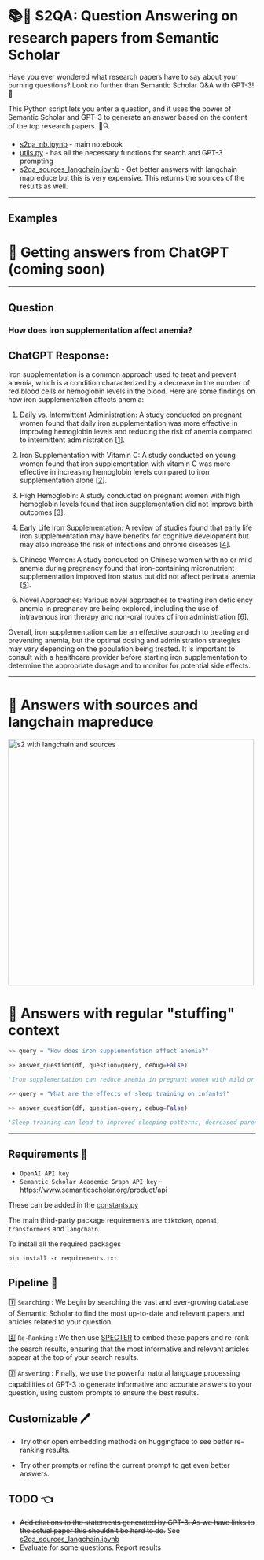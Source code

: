 # 📚🤖 S2QA: Question Answering on research papers from Semantic Scholar

Have you ever wondered what research papers have to say about your burning questions? Look no further than Semantic Scholar Q&A with GPT-3! 🙌

This Python script lets you enter a question, and it uses the power of Semantic Scholar and GPT-3 to generate an answer based on the content of the top research papers. 🤖🔍

- [s2qa_nb.ipynb](s2qa_nb.ipynb) - main notebook
- [utils.py](utils.py) - has all the necessary functions for search and GPT-3  prompting
- [s2qa_sources_langchain.ipynb](s2qa_sources_langchain.ipynb) - Get better answers with langchain mapreduce but this is very expensive. This returns the sources of the results as well.
----

## Examples

# 🤖 Getting answers from ChatGPT (coming soon)
---
## Question

### How does iron supplementation affect anemia?

## ChatGPT Response:

Iron supplementation is a common approach used to treat and prevent anemia, which is a condition characterized by a decrease in the number of red blood cells or hemoglobin levels in the blood. Here are some findings on how iron supplementation affects anemia:

1.  Daily vs. Intermittent Administration: A study conducted on pregnant women found that daily iron supplementation was more effective in improving hemoglobin levels and reducing the risk of anemia compared to intermittent administration [[1](https://www.semanticscholar.org/paper/a6d2264066edf46f03f1c7df46b0e8079f8e0b63)].
    
2.  Iron Supplementation with Vitamin C: A study conducted on young women found that iron supplementation with vitamin C was more effective in increasing hemoglobin levels compared to iron supplementation alone [[2](https://www.semanticscholar.org/paper/e056f91c0ba1bc3214e0f89aaf375cafc95f3da3)].
    
3.  High Hemoglobin: A study conducted on pregnant women with high hemoglobin levels found that iron supplementation did not improve birth outcomes [[3](https://www.semanticscholar.org/paper/f312120e9e0fa93842dadf5cc55ee367e4d22615)].
    
4.  Early Life Iron Supplementation: A review of studies found that early life iron supplementation may have benefits for cognitive development but may also increase the risk of infections and chronic diseases [[4](https://www.semanticscholar.org/paper/459828144e59ace72493adae1068d460d0989c46)].
    
5.  Chinese Women: A study conducted on Chinese women with no or mild anemia during pregnancy found that iron-containing micronutrient supplementation improved iron status but did not affect perinatal anemia [[5](https://www.semanticscholar.org/paper/c910b35eb94711fb0f17075f88e132f8cf0bf85a)].
    
6.  Novel Approaches: Various novel approaches to treating iron deficiency anemia in pregnancy are being explored, including the use of intravenous iron therapy and non-oral routes of iron administration [[6](https://www.semanticscholar.org/paper/08a1b7100972a9204076cf863448dcdf23ba9c38)].
    
Overall, iron supplementation can be an effective approach to treating and preventing anemia, but the optimal dosing and administration strategies may vary depending on the population being treated. It is important to consult with a healthcare provider before starting iron supplementation to determine the appropriate dosage and to monitor for potential side effects.

---

# 🤖 Answers with sources and langchain mapreduce

<img src="https://github.com/shauryr/S2QA/blob/master/demo.jpg" alt="s2 with langchain and sources" width="500">

# 🤖 Answers with regular "stuffing" context

```python
>> query = "How does iron supplementation affect anemia?"

>> answer_question(df, question=query, debug=False)

'Iron supplementation can reduce anemia in pregnant women with mild or no anemia, but it can also increase the risk of neonatal jaundice. Iron supplementation can also improve iron stores and decrease anemia in non-pregnant women, but it can also increase the risk of diarrhea. Good adherence and initiation of supplementation before conception are needed to reduce anemia during early pregnancy.'
```

```python
>> query = "What are the effects of sleep training on infants?"

>> answer_question(df, question=query, debug=False)

'Sleep training can lead to improved sleeping patterns, decreased parental stress, and increased parental competence. It can also lead to improved sleep efficiency, sleep onset latency, and sleep duration.'
```



---

## Requirements 🧰

- `OpenAI API key`
- `Semantic Scholar Academic Graph API key` - https://www.semanticscholar.org/product/api

These can be added in the [constants.py](constants.py)

The main third-party package requirements are `tiktoken`, `openai`, `transformers` and `langchain`.

To install all the required packages
```
pip install -r requirements.txt
```

## Pipeline 🚀

1️⃣ `Searching` : We begin by searching the vast and ever-growing database of Semantic Scholar to find the most up-to-date and relevant papers and articles related to your question.

2️⃣ `Re-Ranking` : We then use [SPECTER](https://github.com/allenai/specter) to embed these papers and re-rank the search results, ensuring that the most informative and relevant articles appear at the top of your search results.

3️⃣ `Answering` : Finally, we use the powerful natural language processing capabilities of GPT-3 to generate informative and accurate answers to your question, using custom prompts to ensure the best results.

## Customizable 🖊️

- Try other open embedding methods on huggingface to see better re-ranking results. 

- Try other prompts or refine the current prompt to get even better answers.

## TODO 👈

- ~~Add citations to the statements generated by GPT-3. As we have links to the actual paper this shouldn't be hard to do.~~ See [s2qa_sources_langchain.ipynb](s2qa_sources_langchain.ipynb)
- Evaluate for some questions. Report results